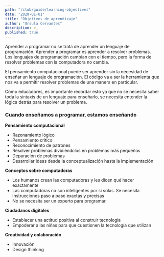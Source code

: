 ```yaml
---
path: "/club/guide/learning-objectives"
date: "2020-01-01"
title: "Objetivos de aprendizaje"
author: "Ursula Cervantes"
description: >_
published: true
---
```


Aprender a programar no se trata de aprender un lenguaje de programación.
Aprender a programar es aprender a resolver problemas. Los lenguajes de
programación cambian con el tiempo, pero la forma de resolver problemas con la
computadora no cambia.

El pensamiento computacional puede ser aprender sin la necesidad de enseñar un
lenguaje de programación. El código va a ser la herramienta que nos va a permitir
resolver problemas de una manera en particular.

Como educadores, es importante recordar esto ya que no se necesita saber toda la
sintaxis de un lenguaje para enseñarlo, se necesita entender la lógica detrás
para resolver un problema.

### Cuando enseñamos a programar, estamos enseñando

**Pensamiento computacional**

* Razonamiento lógico
* Pensamiento crítico
* Reconocimiento de patrones
* Resolver problemas dividiéndolos en problemas más pequeños
* Depuración de problemas
* Desarrollar ideas desde la conceptualización hasta la implementación

**Conceptos sobre computadoras**

* Los humanos crean las computadoras y les dicen qué hacer exactamente
* Las computadoras no son inteligentes por si solas. Se necesita instrucciones
paso a paso exactas y precisas
* No se necesita ser un experto para programar.

**Ciudadanos digitales**

* Establecer una actitud positiva al construir tecnología
* Empoderar a las niñas para que cuestionen la tecnología que utilizan

**Creatividad y colaboración**

* Innovación
* Design thinking

